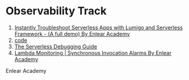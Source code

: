 <h1>Observability Track</h1>

1. [Instantly Troubleshoot Serverless Apps with Lumigo and Serverless Framework - (A full demo) By Enlear Academy](https://www.youtube.com/watch?v=YT4Qel8JSh8)
2. [code](https://github.com/mjzone/serverless-observability-demo/tree/main)
3. [The Serverless Debugging Guide](https://lumigo.io/debugging-aws-lambda-serverless-applications/)
4. [Lambda Monitoring | Synchronous Invocation Alarms By Enlear Academy](https://www.youtube.com/watch?v=Bf8PMkN938k)

Enlear Academy